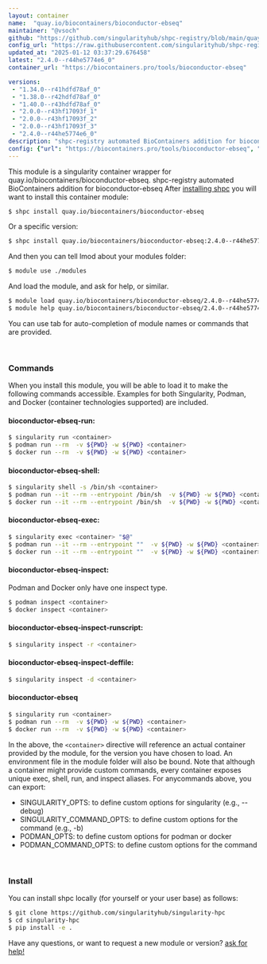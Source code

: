 ```yaml
---
layout: container
name:  "quay.io/biocontainers/bioconductor-ebseq"
maintainer: "@vsoch"
github: "https://github.com/singularityhub/shpc-registry/blob/main/quay.io/biocontainers/bioconductor-ebseq/container.yaml"
config_url: "https://raw.githubusercontent.com/singularityhub/shpc-registry/main/quay.io/biocontainers/bioconductor-ebseq/container.yaml"
updated_at: "2025-01-12 03:37:29.676458"
latest: "2.4.0--r44he5774e6_0"
container_url: "https://biocontainers.pro/tools/bioconductor-ebseq"

versions:
 - "1.34.0--r41hdfd78af_0"
 - "1.38.0--r42hdfd78af_0"
 - "1.40.0--r43hdfd78af_0"
 - "2.0.0--r43hf17093f_1"
 - "2.0.0--r43hf17093f_2"
 - "2.0.0--r43hf17093f_3"
 - "2.4.0--r44he5774e6_0"
description: "shpc-registry automated BioContainers addition for bioconductor-ebseq"
config: {"url": "https://biocontainers.pro/tools/bioconductor-ebseq", "maintainer": "@vsoch", "description": "shpc-registry automated BioContainers addition for bioconductor-ebseq", "latest": {"2.4.0--r44he5774e6_0": "sha256:179059187950d78f1569ef86fee4e7cff381a478a89c2e3fa80aaf8ac38dfc6f"}, "tags": {"1.34.0--r41hdfd78af_0": "sha256:d394a23f03830c05ce3fc9d7e62b63b217f1d38fc2dcfdca4a6f9e2ce3e82a67", "1.38.0--r42hdfd78af_0": "sha256:b1b608ae518bd6dd802c6cd7f17a2b8b28d1e505f7af575ff78cd5f878eb62f1", "1.40.0--r43hdfd78af_0": "sha256:fa661b683ab6b40872e9ad3b0cde5cef2797de0843c75f0dd12175ec4cbeaa3a", "2.0.0--r43hf17093f_1": "sha256:711aa306d187cc524443c475087dfcc552d0c149c9d1187034dabdeca315fb89", "2.0.0--r43hf17093f_2": "sha256:7aef570aa1443d4e0f43780febd42babf57d34dd698d3af954aa61f13a1e90a6", "2.0.0--r43hf17093f_3": "sha256:c05507931b7c6358287165c753171e6967eb5f63d550a58d554c7bb9f0065032", "2.4.0--r44he5774e6_0": "sha256:179059187950d78f1569ef86fee4e7cff381a478a89c2e3fa80aaf8ac38dfc6f"}, "docker": "quay.io/biocontainers/bioconductor-ebseq"}
---
```


This module is a singularity container wrapper for quay.io/biocontainers/bioconductor-ebseq.
shpc-registry automated BioContainers addition for bioconductor-ebseq
After [installing shpc](#install) you will want to install this container module:


```bash
$ shpc install quay.io/biocontainers/bioconductor-ebseq
```

Or a specific version:

```bash
$ shpc install quay.io/biocontainers/bioconductor-ebseq:2.4.0--r44he5774e6_0
```

And then you can tell lmod about your modules folder:

```bash
$ module use ./modules
```

And load the module, and ask for help, or similar.

```bash
$ module load quay.io/biocontainers/bioconductor-ebseq/2.4.0--r44he5774e6_0
$ module help quay.io/biocontainers/bioconductor-ebseq/2.4.0--r44he5774e6_0
```

You can use tab for auto-completion of module names or commands that are provided.

<br>

### Commands

When you install this module, you will be able to load it to make the following commands accessible.
Examples for both Singularity, Podman, and Docker (container technologies supported) are included.

#### bioconductor-ebseq-run:

```bash
$ singularity run <container>
$ podman run --rm  -v ${PWD} -w ${PWD} <container>
$ docker run --rm  -v ${PWD} -w ${PWD} <container>
```

#### bioconductor-ebseq-shell:

```bash
$ singularity shell -s /bin/sh <container>
$ podman run --it --rm --entrypoint /bin/sh  -v ${PWD} -w ${PWD} <container>
$ docker run --it --rm --entrypoint /bin/sh  -v ${PWD} -w ${PWD} <container>
```

#### bioconductor-ebseq-exec:

```bash
$ singularity exec <container> "$@"
$ podman run --it --rm --entrypoint ""  -v ${PWD} -w ${PWD} <container> "$@"
$ docker run --it --rm --entrypoint ""  -v ${PWD} -w ${PWD} <container> "$@"
```

#### bioconductor-ebseq-inspect:

Podman and Docker only have one inspect type.

```bash
$ podman inspect <container>
$ docker inspect <container>
```

#### bioconductor-ebseq-inspect-runscript:

```bash
$ singularity inspect -r <container>
```

#### bioconductor-ebseq-inspect-deffile:

```bash
$ singularity inspect -d <container>
```



#### bioconductor-ebseq

```bash
$ singularity run <container>
$ podman run --rm  -v ${PWD} -w ${PWD} <container>
$ docker run --rm  -v ${PWD} -w ${PWD} <container>
```


In the above, the `<container>` directive will reference an actual container provided
by the module, for the version you have chosen to load. An environment file in the
module folder will also be bound. Note that although a container
might provide custom commands, every container exposes unique exec, shell, run, and
inspect aliases. For anycommands above, you can export:

 - SINGULARITY_OPTS: to define custom options for singularity (e.g., --debug)
 - SINGULARITY_COMMAND_OPTS: to define custom options for the command (e.g., -b)
 - PODMAN_OPTS: to define custom options for podman or docker
 - PODMAN_COMMAND_OPTS: to define custom options for the command

<br>

### Install

You can install shpc locally (for yourself or your user base) as follows:

```bash
$ git clone https://github.com/singularityhub/singularity-hpc
$ cd singularity-hpc
$ pip install -e .
```

Have any questions, or want to request a new module or version? [ask for help!](https://github.com/singularityhub/singularity-hpc/issues)